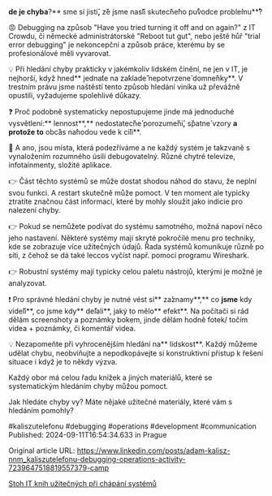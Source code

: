**de je chyba**?** sme si jisti**́,** z**̌**e jsme nas**̌**li skutec**̌**ne**́**ho pu**̊**vodce proble**́**mu**̊?


😡 Debugging na způsob "Have you tried turning it off and on again?" z IT Crowdu, či německé administrátorské "Reboot tut gut", nebo ještě hůř "trial error debugging" je nekoncepční a způsob práce, kterému by se profesionálové měli vyvarovat.


💡 Při hledání chyby prakticky v jakémkoliv lidském činění, ne jen v IT, je nejhorší, když hned** jedna**́**te na za**́**klade**̌** nepotvrzene**́** domne**̌**nky**. V trestním právu jsme naštěstí tento způsob hledání viníka už převážně opustili, vyžadujeme spolehlivé důkazy.


❓ Proč podobně systematicky nepostupujeme jinde má jednoduché vysvětlení:** lennost**,** nedostatec**̌**ne**́** porozume**̌**ni**́,** s**̌**patne**́** vzory **a protože to** obc**̌**as na**́**hodou vede k ci**́**li**.


🫣 A ano, jsou místa, která podezříváme a ne každý systém je takzvaně s vynaložením rozumného úsilí debugovatelný. Různé chytré televize, infotainmenty, složité aplikace.


👉 Část těchto systémů se může dostat shodou náhod do stavu, že neplní svou funkci. A restart skutečně může pomoct. V ten moment ale typicky ztratíte značnou část informací, které by mohly sloužit jako indicie pro nalezení chyby.


👉 Pokud se nemůžete podívat do systému samotného, možná napoví něco jeho nastavení. Některé systémy mají skryté pokročilé menu pro techniky, kde se zobrazuje více užitečných údajů. Řada systémů komunikuje různě po síti, z čehož se dá také leccos vyčíst např. pomocí programu Wireshark.


👉 Robustní systémy mají typicky celou paletu nástrojů, kterými je možné je analyzovat.


❗ Pro správné hledání chyby je nutné vést si** za**́**znamy**,** co **jsme** kdy vide**̌**li**, co jsme kdy** de**̌**lali**, jaký to mělo** efekt**. Na počítači si rád dělám screenshoty a poznámky bokem, jinde dělám hodně fotek/ točím videa + poznámky, či komentář videa.


💡 Nezapomeňte při vyhrocenějším hledání na** lidskost**. Každý můžeme udělat chybu, neobviňujte a nepodkopávejte si konstruktivní přístup k řešení situace i když je to někdy výzva.


Každý obor má celou řadu knížek a jiných materiálů, které se systematickým hledáním chyby můžou pomoct.


Jak hledáte chyby vy? Máte nějaké užitečné materiály, které vám s hledáním pomohly?


#kaliszutelefonu #debugging #operations #development #communication
Published: 2024-09-11T16:54:34.633 in Prague

Original article URL: https://www.linkedin.com/posts/adam-kalisz-nnm_kaliszutelefonu-debugging-operations-activity-7239647518819557379-camp

[Stoh IT knih užitečných při chápání systémů](./media/debugging-books.jpg)